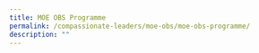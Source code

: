 ```yaml
---
title: MOE OBS Programme
permalink: /compassionate-leaders/moe-obs/moe-obs-programme/
description: ""
---
```

